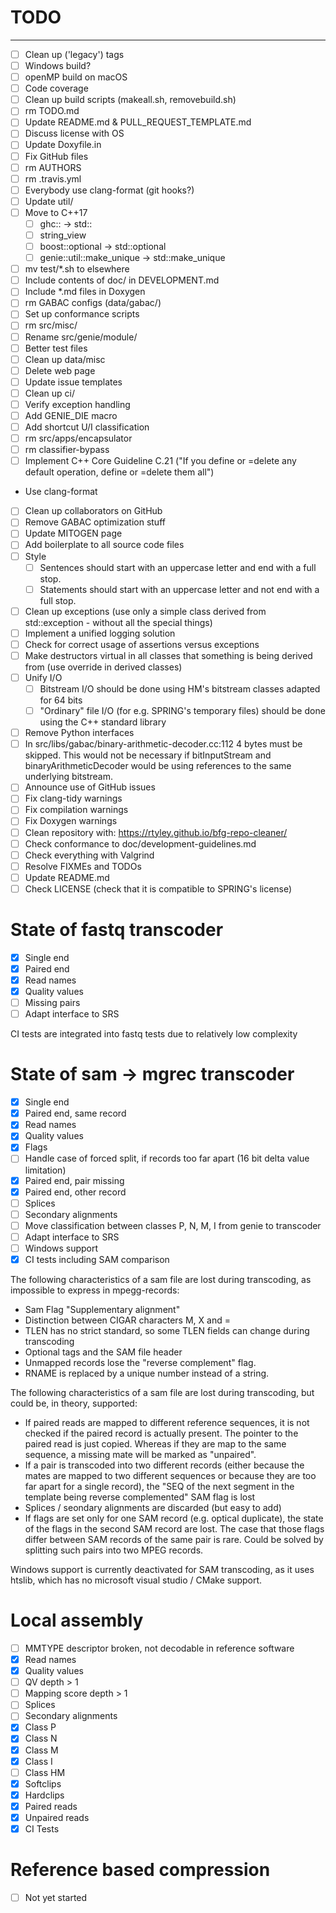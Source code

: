 # TODO

---

- [ ] Clean up ('legacy') tags
- [ ] Windows build?
- [ ] openMP build on macOS
- [ ] Code coverage
- [ ] Clean up build scripts (makeall.sh, removebuild.sh)
- [ ] rm TODO.md
- [ ] Update README.md & PULL_REQUEST_TEMPLATE.md
- [ ] Discuss license with OS
- [ ] Update Doxyfile.in
- [ ] Fix GitHub files
- [ ] rm AUTHORS
- [ ] rm .travis.yml
- [ ] Everybody use clang-format (git hooks?)
- [ ] Update util/
- [ ] Move to C++17
  - [ ] ghc:: -> std::
  - [ ] string_view
  - [ ] boost::optional -> std::optional
  - [ ] genie::util::make_unique -> std::make_unique
- [ ] mv test/*.sh to elsewhere
- [ ] Include contents of doc/ in DEVELOPMENT.md
- [ ] Include *.md files in Doxygen
- [ ] rm GABAC configs (data/gabac/)
- [ ] Set up conformance scripts
- [ ] rm src/misc/
- [ ] Rename src/genie/module/
- [ ] Better test files
- [ ] Clean up data/misc
- [ ] Delete web page
- [ ] Update issue templates
- [ ] Clean up ci/
- [ ] Verify exception handling
- [ ] Add GENIE_DIE macro
- [ ] Add shortcut U/I classification
- [ ] rm src/apps/encapsulator
- [ ] rm classifier-bypass
- [ ] Implement C++ Core Guideline C.21 ("If you define or =delete any default operation, define or =delete them all")
- Use clang-format
- [ ] Clean up collaborators on GitHub
- [ ] Remove GABAC optimization stuff
- [ ] Update MITOGEN page
- [ ] Add boilerplate to all source code files
- [ ] Style
  - [ ] Sentences should start with an uppercase letter and end with a full stop.
  - [ ] Statements should start with an uppercase letter and not end with a full stop.
- [ ] Clean up exceptions (use only a simple class derived from std::exception - without all the special things)
- [ ] Implement a unified logging solution
- [ ] Check for correct usage of assertions versus exceptions
- [ ] Make destructors virtual in all classes that something is being derived from (use override in derived classes)
- [ ] Unify I/O
  - [ ] Bitstream I/O should be done using HM's bitstream classes adapted for 64 bits
  - [ ] "Ordinary" file I/O (for e.g. SPRING's temporary files) should be done using the C++ standard library
- [ ] Remove Python interfaces
- [ ] In src/libs/gabac/binary-arithmetic-decoder.cc:112 4 bytes must be skipped. This would not be necessary if bitInputStream and binaryArithmeticDecoder would be using references to the same underlying bitstream.
- [ ] Announce use of GitHub issues
- [ ] Fix clang-tidy warnings
- [ ] Fix compilation warnings
- [ ] Fix Doxygen warnings
- [ ] Clean repository with: https://rtyley.github.io/bfg-repo-cleaner/
- [ ] Check conformance to doc/development-guidelines.md
- [ ] Check everything with Valgrind
- [ ] Resolve FIXMEs and TODOs
- [ ] Update README.md
- [ ] Check LICENSE (check that it is compatible to SPRING's license)

# State of fastq transcoder
- [X] Single end
- [X] Paired end
- [X] Read names
- [X] Quality values
- [ ] Missing pairs
- [ ] Adapt interface to SRS

CI tests are integrated into fastq tests due to relatively low complexity

# State of sam -> mgrec transcoder
- [X] Single end
- [X] Paired end, same record
- [X] Read names
- [X] Quality values
- [X] Flags
- [ ] Handle case of forced split, if records too far apart (16 bit delta value limitation)
- [X] Paired end, pair missing 
- [X] Paired end, other record
- [ ] Splices
- [ ] Secondary alignments
- [ ] Move classification between classes P, N, M, I from genie to transcoder
- [ ] Adapt interface to SRS
- [ ] Windows support
- [X] CI tests including SAM comparison 

The following characteristics of a sam file are lost during transcoding, as impossible to express in mpegg-records:
- Sam Flag "Supplementary alignment" 
- Distinction between CIGAR characters M, X and =
- TLEN has no strict standard, so some TLEN fields can change during transcoding
- Optional tags and the SAM file header
- Unmapped records lose the "reverse complement" flag.
- RNAME is replaced by a unique number instead of a string.

The following characteristics of a sam file are lost during transcoding, but could be, in theory, supported:
- If paired reads are mapped to different reference sequences, it is not checked if the paired record is actually present. The pointer to the paired read is just copied. Whereas if they are map to the same sequence, a missing mate will be marked as "unpaired".
- If a pair is transcoded into two different records (either because the mates are mapped to two different sequences or because they are too far apart for a single record), the "SEQ of the next segment in the template being reverse complemented" SAM flag is lost
- Splices / seondary alignments are discarded (but easy to add)
- If flags are set only for one SAM record (e.g. optical duplicate), the state of the flags in the second SAM record are lost. The case that those flags differ between SAM records of the same pair is rare. Could be solved by splitting such pairs into two MPEG records.

Windows support is currently deactivated for SAM transcoding, as it uses htslib, which has no microsoft visual studio / CMake support.

# Local assembly
- [ ] MMTYPE descriptor broken, not decodable in reference software
- [X] Read names
- [X] Quality values
- [ ] QV depth > 1
- [ ] Mapping score depth > 1
- [ ] Splices
- [ ] Secondary alignments
- [X] Class P
- [X] Class N
- [X] Class M
- [X] Class I
- [ ] Class HM
- [X] Softclips
- [X] Hardclips
- [X] Paired reads
- [X] Unpaired reads
- [X] CI Tests

# Reference based compression
- [ ] Not yet started
